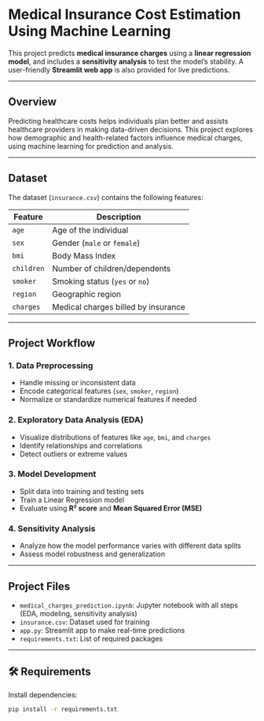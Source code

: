 #  Medical Insurance Cost Estimation Using Machine Learning

This project predicts **medical insurance charges** using a **linear regression model**, and includes a **sensitivity analysis** to test the model’s stability. A user-friendly **Streamlit web app** is also provided for live predictions.

---

##  Overview

Predicting healthcare costs helps individuals plan better and assists healthcare providers in making data-driven decisions. This project explores how demographic and health-related factors influence medical charges, using machine learning for prediction and analysis.

---

##  Dataset

The dataset (`insurance.csv`) contains the following features:

| Feature     | Description                                 |
|-------------|---------------------------------------------|
| `age`       | Age of the individual                       |
| `sex`       | Gender (`male` or `female`)                 |
| `bmi`       | Body Mass Index                             |
| `children`  | Number of children/dependents               |
| `smoker`    | Smoking status (`yes` or `no`)              |
| `region`    | Geographic region                           |
| `charges`   | Medical charges billed by insurance         |

---

##  Project Workflow

### 1.  Data Preprocessing
- Handle missing or inconsistent data
- Encode categorical features (`sex`, `smoker`, `region`)
- Normalize or standardize numerical features if needed

### 2.  Exploratory Data Analysis (EDA)
- Visualize distributions of features like `age`, `bmi`, and `charges`
- Identify relationships and correlations
- Detect outliers or extreme values

### 3.  Model Development
- Split data into training and testing sets
- Train a Linear Regression model
- Evaluate using **R² score** and **Mean Squared Error (MSE)**

### 4.  Sensitivity Analysis
- Analyze how the model performance varies with different data splits
- Assess model robustness and generalization

---

##  Project Files

- `medical_charges_prediction.ipynb`: Jupyter notebook with all steps (EDA, modeling, sensitivity analysis)
- `insurance.csv`: Dataset used for training
- `app.py`: Streamlit app to make real-time predictions
- `requirements.txt`: List of required packages

---

## 🛠 Requirements

Install dependencies:

```bash
pip install -r requirements.txt
